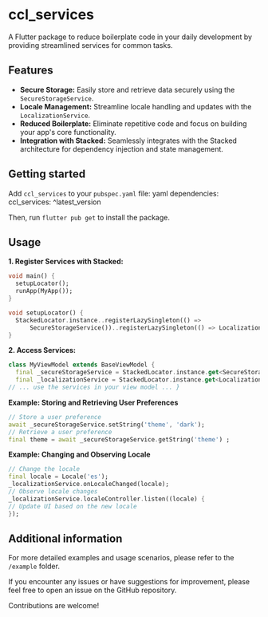 <!--
This README describes the package. If you publish this package to pub.dev,
this README's contents appear on the landing page for your package.

For information about how to write a good package README, see the guide for
[writing package pages](https://dart.dev/guides/libraries/writing-package-pages).

For general information about developing packages, see the Dart guide for
[creating packages](https://dart.dev/guides/libraries/create-library-packages)
and the Flutter guide for
[developing packages and plugins](https://flutter.dev/developing-packages).
-->

# ccl_services

A Flutter package to reduce boilerplate code in your daily development by providing streamlined
services for common tasks.

## Features

* **Secure Storage:** Easily store and retrieve data securely using the `SecureStorageService`.
* **Locale Management:**  Streamline locale handling and updates with the `LocalizationService`.
* **Reduced Boilerplate:**  Eliminate repetitive code and focus on building your app's core
  functionality.
* **Integration with Stacked:**  Seamlessly integrates with the Stacked architecture for dependency
  injection and state management.

## Getting started

Add `ccl_services` to your `pubspec.yaml` file:
yaml dependencies: ccl_services: ^latest_version

Then, run `flutter pub get` to install the package.

## Usage

**1. Register Services with Stacked:**

```dart
void main() {
  setupLocator();
  runApp(MyApp());
}

void setupLocator() {
  StackedLocator.instance..registerLazySingleton(() =>
      SecureStorageService())..registerLazySingleton(() => LocalizationService());
}
```

**2. Access Services:**

```dart
class MyViewModel extends BaseViewModel {
  final _secureStorageService = StackedLocator.instance.get<SecureStorageService>();
  final _localizationService = StackedLocator.instance.get<LocalizationService>();
// ... use the services in your view model ... }
```

**Example: Storing and Retrieving User Preferences**

```dart 
// Store a user preference 
await _secureStorageService.setString('theme', 'dark');
// Retrieve a user preference 
final theme = await _secureStorageService.getString('theme') ;
```

**Example: Changing and Observing Locale**

```dart
// Change the locale 
final locale = Locale('es');
_localizationService.onLocaleChanged(locale);
// Observe locale changes 
_localizationService.localeController.listen((locale) {
// Update UI based on the new locale 
});
```

## Additional information

For more detailed examples and usage scenarios, please refer to the `/example` folder.

If you encounter any issues or have suggestions for improvement, please feel free to open an issue
on the GitHub repository.

Contributions are welcome!